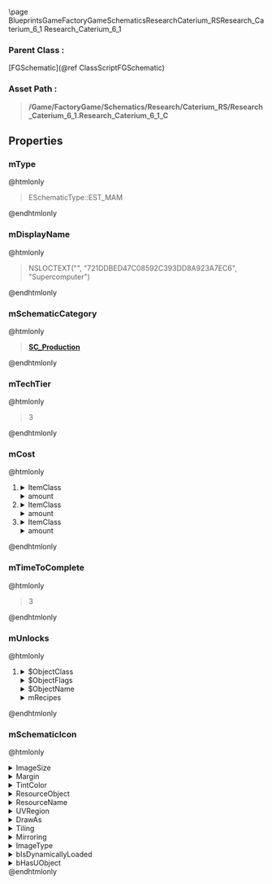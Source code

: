 \page BlueprintsGameFactoryGameSchematicsResearchCaterium_RSResearch_Caterium_6_1 Research_Caterium_6_1
### Parent Class :
[FGSchematic](@ref ClassScriptFGSchematic)
### Asset Path :
<b><blockquote>/Game/FactoryGame/Schematics/Research/Caterium_RS/Research_Caterium_6_1.Research_Caterium_6_1_C</blockquote></b>
## Properties

### mType
@htmlonly
<blockquote>ESchematicType::EST_MAM</blockquote>
@endhtmlonly

### mDisplayName
@htmlonly
<blockquote>NSLOCTEXT("", "721DDBED47C08592C393DD8A923A7EC6", "Supercomputer")</blockquote>
@endhtmlonly

### mSchematicCategory
@htmlonly
<b><a href="_blueprints_game_factory_game_schematics_schematic_categories_s_c__production.html"><blockquote>SC_Production</blockquote></a></b>
@endhtmlonly

### mTechTier
@htmlonly
<blockquote>3</blockquote>
@endhtmlonly

### mCost
@htmlonly
<ol>
<li>
<details>
 <summary>ItemClass</summary>
<b><a href="_blueprints_game_factory_game_resource_parts_circuit_board_high_speed_desc__circuit_board_high_speed.html"><blockquote>Desc_CircuitBoardHighSpeed</blockquote></a></b>
</details>
<details>
 <summary>amount</summary>
<blockquote>50</blockquote>
</details>
</li>
<li>
<details>
 <summary>ItemClass</summary>
<b><a href="_blueprints_game_factory_game_resource_parts_high_speed_connector_desc__high_speed_connector.html"><blockquote>Desc_HighSpeedConnector</blockquote></a></b>
</details>
<details>
 <summary>amount</summary>
<blockquote>50</blockquote>
</details>
</li>
<li>
<details>
 <summary>ItemClass</summary>
<b><a href="_blueprints_game_factory_game_resource_parts_computer_desc__computer.html"><blockquote>Desc_Computer</blockquote></a></b>
</details>
<details>
 <summary>amount</summary>
<blockquote>50</blockquote>
</details>
</li>
</ol>
@endhtmlonly

### mTimeToComplete
@htmlonly
<blockquote>3</blockquote>
@endhtmlonly

### mUnlocks
@htmlonly
<ol>
<li>
<details>
 <summary>$ObjectClass</summary>
<b><a href="_blueprints_game_factory_game_unlocks_b_p__unlock_recipe.html"><blockquote>BP_UnlockRecipe</blockquote></a></b>
</details>
<details>
 <summary>$ObjectFlags</summary>
<blockquote>2621481</blockquote>
</details>
<details>
 <summary>$ObjectName</summary>
<blockquote>BP_UnlockRecipe_C_1</blockquote>
</details>
<details>
 <summary>mRecipes</summary>
<ol>
<li>
<b><a href="_blueprints_game_factory_game_recipes_manufacturer_recipe__computer_super.html"><blockquote>Recipe_ComputerSuper</blockquote></a></b>
</li>
</ol>
</details>
</li>
</ol>
@endhtmlonly

### mSchematicIcon
@htmlonly
<details>
 <summary>ImageSize</summary>
<details>
 <summary>X</summary>
<blockquote>64</blockquote>
</details>
<details>
 <summary>Y</summary>
<blockquote>64</blockquote>
</details>
</details>
<details>
 <summary>Margin</summary>
<details>
 <summary>Left</summary>
<blockquote>0</blockquote>
</details>
<details>
 <summary>Top</summary>
<blockquote>0</blockquote>
</details>
<details>
 <summary>Right</summary>
<blockquote>0</blockquote>
</details>
<details>
 <summary>Bottom</summary>
<blockquote>0</blockquote>
</details>
</details>
<details>
 <summary>TintColor</summary>
<details>
 <summary>SpecifiedColor</summary>
<details>
 <summary>R</summary>
<blockquote>1</blockquote>
</details>
<details>
 <summary>G</summary>
<blockquote>1</blockquote>
</details>
<details>
 <summary>B</summary>
<blockquote>1</blockquote>
</details>
<details>
 <summary>A</summary>
<blockquote>1</blockquote>
</details>
</details>
<details>
 <summary>ColorUseRule</summary>
<blockquote>0</blockquote>
</details>
</details>
<details>
 <summary>ResourceObject</summary>
<details>
 <summary>$AssetPath</summary>
<b><a href="_blueprints_game_factory_game_resource_parts_computer_super_u_i_icon_desc__super_computer_64.html"><blockquote>IconDesc_SuperComputer_64</blockquote></a></b>
</details>
</details>
<details>
 <summary>ResourceName</summary>
<blockquote>None</blockquote>
</details>
<details>
 <summary>UVRegion</summary>
<details>
 <summary>Min</summary>
<details>
 <summary>X</summary>
<blockquote>0</blockquote>
</details>
<details>
 <summary>Y</summary>
<blockquote>0</blockquote>
</details>
</details>
<details>
 <summary>Max</summary>
<details>
 <summary>X</summary>
<blockquote>0</blockquote>
</details>
<details>
 <summary>Y</summary>
<blockquote>0</blockquote>
</details>
</details>
<details>
 <summary>bIsValid</summary>
<blockquote>0</blockquote>
</details>
</details>
<details>
 <summary>DrawAs</summary>
<blockquote>3</blockquote>
</details>
<details>
 <summary>Tiling</summary>
<blockquote>0</blockquote>
</details>
<details>
 <summary>Mirroring</summary>
<blockquote>0</blockquote>
</details>
<details>
 <summary>ImageType</summary>
<blockquote>0</blockquote>
</details>
<details>
 <summary>bIsDynamicallyLoaded</summary>
<blockquote>False</blockquote>
</details>
<details>
 <summary>bHasUObject</summary>
<blockquote>False</blockquote>
</details>
@endhtmlonly


